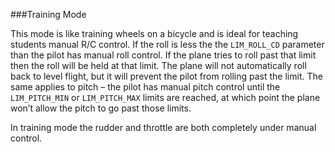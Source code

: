 ###Training Mode

This mode is like training wheels on a bicycle and is ideal for teaching students manual R/C control. If the roll is less the the `LIM_ROLL_CD` parameter than the pilot has manual roll control. If the plane tries to roll past that limit then the roll will be held at that limit. The plane will not automatically roll back to level flight, but it will prevent the pilot from rolling past the limit. The same applies to pitch – the pilot has manual pitch control until the `LIM_PITCH_MIN` or `LIM_PITCH_MAX` limits are reached, at which point the plane won’t allow the pitch to go past those limits.

In training mode the rudder and throttle are both completely under manual control.